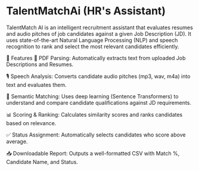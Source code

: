 # TalentMatchAi (HR's Assistant)
TalentMatch AI is an intelligent recruitment assistant that evaluates resumes and audio pitches of job candidates against a given Job Description (JD). It uses state-of-the-art Natural Language Processing (NLP) and speech recognition to rank and select the most relevant candidates efficiently.

🚀 Features
📄 PDF Parsing: Automatically extracts text from uploaded Job Descriptions and Resumes.

🎙️ Speech Analysis: Converts candidate audio pitches (mp3, wav, m4a) into text and evaluates them.

🧠 Semantic Matching: Uses deep learning (Sentence Transformers) to understand and compare candidate qualifications against JD requirements.

📊 Scoring & Ranking: Calculates similarity scores and ranks candidates based on relevance.

✅ Status Assignment: Automatically selects candidates who score above average.

📥 Downloadable Report: Outputs a well-formatted CSV with Match %, Candidate Name, and Status.


